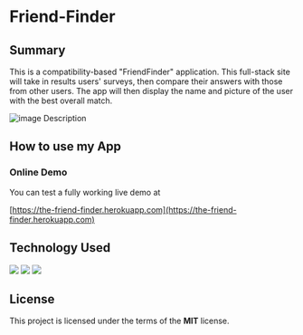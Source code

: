 # Friend-Finder

## Summary
This is a compatibility-based "FriendFinder" application. This full-stack site will take in results users' surveys, then compare their answers with those from other users. The app will then display the name and picture of the user with the best overall match.

![image Description]()

## How to use my App

### Online Demo
You can test a fully working live demo at

[https://the-friend-finder.herokuapp.com](https://the-friend-finder.herokuapp.com)

## Technology Used
 ![](http://williamavasquez.herokuapp.com/img/js.png)
 ![](http://williamavasquez.herokuapp.com/img/node.png)
 ![](http://williamavasquez.herokuapp.com/img/mysql.png)

## License
This project is licensed under the terms of the **MIT** license.

